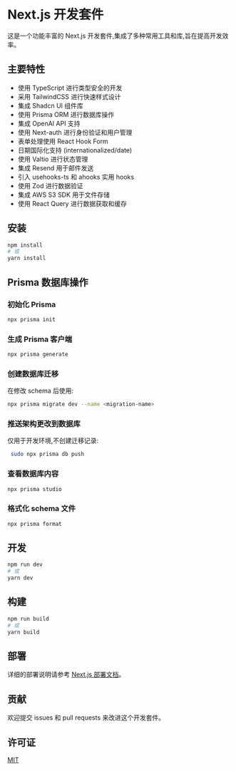 # Next.js 开发套件

这是一个功能丰富的 Next.js 开发套件,集成了多种常用工具和库,旨在提高开发效率。

## 主要特性

- 使用 TypeScript 进行类型安全的开发
- 采用 TailwindCSS 进行快速样式设计
- 集成 Shadcn UI 组件库
- 使用 Prisma ORM 进行数据库操作
- 集成 OpenAI API 支持
- 使用 Next-auth 进行身份验证和用户管理
- 表单处理使用 React Hook Form
- 日期国际化支持 (internationalized/date)
- 使用 Valtio 进行状态管理
- 集成 Resend 用于邮件发送
- 引入 usehooks-ts 和 ahooks 实用 hooks
- 使用 Zod 进行数据验证
- 集成 AWS S3 SDK 用于文件存储
- 使用 React Query 进行数据获取和缓存

## 安装

```bash
npm install
# 或
yarn install
```

## Prisma 数据库操作

### 初始化 Prisma

```bash
npx prisma init
```

### 生成 Prisma 客户端

```bash
npx prisma generate
```

### 创建数据库迁移

在修改 schema 后使用:

```bash
npx prisma migrate dev --name <migration-name>
```

### 推送架构更改到数据库

仅用于开发环境,不创建迁移记录:

```bash
 sudo npx prisma db push
```

### 查看数据库内容

```bash
npx prisma studio
```

### 格式化 schema 文件

```bash
npx prisma format
```

## 开发

```bash
npm run dev
# 或
yarn dev
```

## 构建

```bash
npm run build
# 或
yarn build
```

## 部署

详细的部署说明请参考 [Next.js 部署文档](https://nextjs.org/docs/deployment)。

## 贡献

欢迎提交 issues 和 pull requests 来改进这个开发套件。

## 许可证

[MIT](LICENSE)

